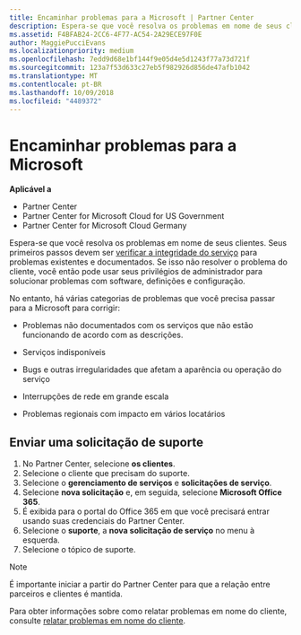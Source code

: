 ```yaml
---
title: Encaminhar problemas para a Microsoft | Partner Center
description: Espera-se que você resolva os problemas em nome de seus clientes.
ms.assetid: F4BFAB24-2CC6-4F77-AC54-2A29ECE97F0E
author: MaggiePucciEvans
ms.localizationpriority: medium
ms.openlocfilehash: 7edd9d68e1bf144f9e05d4e5d1243f77a73d721f
ms.sourcegitcommit: 123a7f53d633c27eb5f982926d856de47afb1042
ms.translationtype: MT
ms.contentlocale: pt-BR
ms.lasthandoff: 10/09/2018
ms.locfileid: "4489372"
---
```

# <a name="escalate-problems-to-microsoft"></a>Encaminhar problemas para a Microsoft

**Aplicável a**

-  Partner Center
-  Partner Center for Microsoft Cloud for US Government
-  Partner Center for Microsoft Cloud Germany

Espera-se que você resolva os problemas em nome de seus clientes. Seus primeiros passos devem ser [verificar a integridade do serviço](check-service-health.md) para problemas existentes e documentados. Se isso não resolver o problema do cliente, você então pode usar seus privilégios de administrador para solucionar problemas com software, definições e configuração.

No entanto, há várias categorias de problemas que você precisa passar para a Microsoft para corrigir:

-   Problemas não documentados com os serviços que não estão funcionando de acordo com as descrições.

-   Serviços indisponíveis

-   Bugs e outras irregularidades que afetam a aparência ou operação do serviço

-   Interrupções de rede em grande escala

-   Problemas regionais com impacto em vários locatários

## <a name="submit-a-support-request"></a>Enviar uma solicitação de suporte

1. No Partner Center, selecione **os clientes**.
2. Selecione o cliente que precisam do suporte.
3. Selecione o **gerenciamento de serviços** e **solicitações de serviço**.
4. Selecione **nova solicitação** e, em seguida, selecione **Microsoft Office 365**.
5. É exibida para o portal do Office 365 em que você precisará entrar usando suas credenciais do Partner Center.
6. Selecione o **suporte**, a **nova solicitação de serviço** no menu à esquerda.
7. Selecione o tópico de suporte.

>[!NOTE]
>É importante iniciar a partir do Partner Center para que a relação entre parceiros e clientes é mantida. 


Para obter informações sobre como relatar problemas em nome do cliente, consulte [relatar problemas em nome do cliente](report-problems-on-behalf-of-a-customer.md).

 

 



